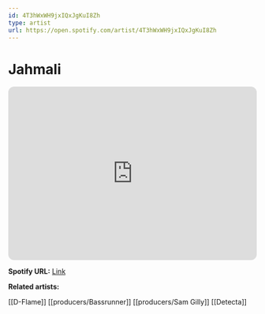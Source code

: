 ```yaml
---
id: 4T3hWxWH9jxIQxJgKuI8Zh
type: artist
url: https://open.spotify.com/artist/4T3hWxWH9jxIQxJgKuI8Zh
---
```

# Jahmali

<iframe style="border-radius:12px" src="https://open.spotify.com/embed/artist/4T3hWxWH9jxIQxJgKuI8Zh" width="100%" height="352" frameBorder="0" allowfullscreen="" allow="autoplay; clipboard-write; encrypted-media; fullscreen; picture-in-picture" loading="lazy"></iframe>

**Spotify URL:** [Link](https://open.spotify.com/artist/4T3hWxWH9jxIQxJgKuI8Zh)

**Related artists:**

[[D-Flame]]
[[producers/Bassrunner]]
[[producers/Sam Gilly]]
[[Detecta]]
